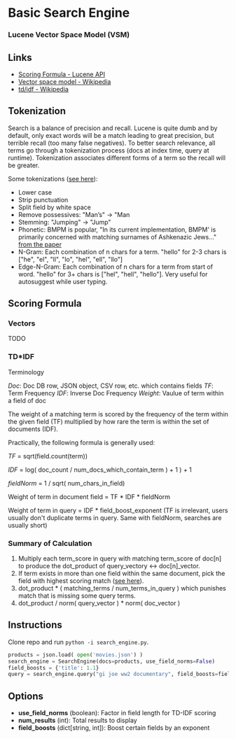 # Basic Search Engine
### Lucene Vector Space Model (VSM)
## Links

- [Scoring Formula - Lucene API](https://lucene.apache.org/core/8_0_0/core/org/apache/lucene/search/similarities/TFIDFSimilarity.html)
- [Vector space model - Wikipedia](https://en.wikipedia.org/wiki/Vector_space_model)
- [td/idf - Wikipedia](https://en.wikipedia.org/wiki/Tf%E2%80%93idf)


## Tokenization
Search is a balance of precision and recall. Lucene is quite dumb and by default, only exact words will be a match leading to great precision, but terrible recall (too many false negatives). To better search relevance, all terms go through a tokenization process (docs at index time, query at runtime). Tokenization associates different forms of a term so the recall will be greater.

Some tokenizations ([see here](https://lucene.apache.org/solr/guide/7_6/filter-descriptions.html)):
- Lower case
- Strip punctuation
- Split field by white space
- Remove possessives: "Man’s" -> "Man
- Stemming: "Jumping" -> "Jump"
- Phonetic: BMPM is popular, "In its current implementation, BMPM' is primarily concerned with matching surnames of Ashkenazic Jews..." [from the paper](https://stevemorse.org/phonetics/bmpm.htm)
- N-Gram: Each combination of n chars for a term. "hello" for 2-3 chars is ["he", "el", "ll", "lo", "hel", "ell", "llo"]
- Edge-N-Gram: Each combination of n chars for a term from start of word. "hello" for 3+ chars is ["hel", "hell", "hello"]. Very useful for autosuggest while user typing.

## Scoring Formula

### Vectors
TODO

### TD*IDF
Terminology

*Doc*: Doc DB row, JSON object, CSV row, etc. which contains fields
*TF*: Term Frequency
*IDF*: Inverse Doc Frequency
*Weight*: Vaulue of term within a field of doc

The weight of a matching term is scored by the frequency of the term within the given field (TF) multiplied by how rare the term is within the set of documents (IDF).

Practically, the following formula is generally used:

*TF* = sqrt(field.count(term))

*IDF* = log( doc_count / num_docs_which_contain_term ) + 1 ) + 1

*fieldNorm* = 1 / sqrt( num_chars_in_field)

Weight of term in document field = TF * IDF * fieldNorm

Weight of term in query = IDF * field_boost_exponent
(TF is irrelevant, users usually don't duplicate terms in query. Same with fieldNorm, searches are usually short)

### Summary of Calculation

1. Multiply each term_score in query with matching term_score of doc[n] to produce the dot_product of query_vectory <-> doc[n]_vector.
2. If term exists in more than one field within the same document, pick the field with highest scoring match ([see here](https://lucene.apache.org/solr/guide/7_0/the-dismax-query-parser.html#the-tie-tie-breaker-parameter)).
3. dot_product * ( matching_terms / num_terms_in_query ) which punishes match that is missing some query terms.
4. dot_product / norm( query_vector ) * norm( doc_vector )
## Instructions

Clone repo and run `python -i search_engine.py`.

```python
products = json.load( open('movies.json') )
search_engine = SearchEngine(docs=products, use_field_norms=False)
field_boosts = {'title': 1.1}
query = search_engine.query("gi joe ww2 documentary", field_boosts=field_boosts, num_results=10)
```

## Options

- **use_field_norms** (boolean): Factor in field length for TD-IDF scoring
- **num_results** (int): Total results to display
- **field_boosts** (dict[string, int]): Boost certain fields by an exponent
